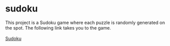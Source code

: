 # sudoku

This project is a Sudoku game where each puzzle is randomly generated on the spot. The following link takes you to the game.
<br>
<br>
<a href="https://gbhoyu.github.io/sudoku/pkg/"> Sudoku </a>

